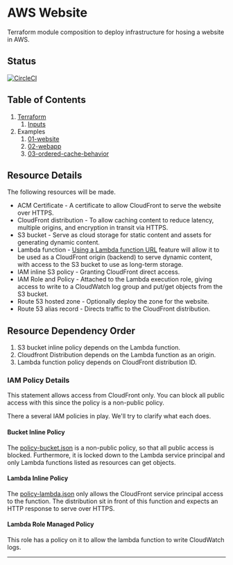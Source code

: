 # AWS Website

Terraform module composition to deploy infrastructure for hosing a website in
AWS.

## Status

[![CircleCI](https://dl.circleci.com/status-badge/img/gh/kohirens/aws-tf-s3-website/tree/main.svg?style=svg)](https://dl.circleci.com/status-badge/redirect/gh/kohirens/aws-tf-s3-website/tree/main)

## Table of Contents

1. [Terraform](/docs/terraform.md)
   1. [Inputs](/docs/terraform.md#inputs)
2. Examples
   1. [01-website](/examples/01-website/main.tf)
   2. [02-webapp](/examples/02-webapp/main.tf)
   3. [03-ordered-cache-behavior](/examples/03-ordered-cache-behavior/main.tf)

## Resource Details

The following resources will be made.

* ACM Certificate - A certificate to allow CloudFront to serve the website
  over HTTPS.
* CloudFront distribution - To allow caching content to reduce latency,
  multiple origins, and encryption in transit via HTTPS.
* S3 bucket - Serve as cloud storage for static content and assets for
  generating dynamic content.
* Lambda function - [Using a Lambda function URL] feature will allow it to be
  used as a CloudFront origin (backend) to serve dynamic content, with access
  to the S3 bucket to use as long-term storage.
* IAM inline S3 policy - Granting CloudFront direct access.
* IAM Role and Policy - Attached to the Lambda execution role, giving access to
  write to a CloudWatch log group and put/get objects from the S3 bucket.
* Route 53 hosted zone - Optionally deploy the zone for the website.
* Route 53 alias record - Directs traffic to the CloudFront distribution.

## Resource Dependency Order

1. S3 bucket inline policy depends on the Lambda function.
2. Cloudfront Distribution depends on the Lambda function as an origin.
3. Lambda function policy depends on CloudFront distribution ID.

### IAM Policy Details

This statement allows access from CloudFront only. You can block all public
access with this since the policy is a non-public policy.

There a several IAM policies in play. We'll try to clarify what each does.

#### Bucket Inline Policy

The [policy-bucket.json] is a non-public policy, so that all public access is
blocked. Furthermore, it is locked down to the Lambda service principal and only
Lambda functions listed as resources can get objects.

#### Lambda Inline Policy

The [policy-lambda.json] only allows the CloudFront service principal access to
the function. The distribution sit in front of this function and expects an
HTTP response to serve over HTTPS.

#### Lambda Role Managed Policy

This role has a policy on it to allow the lambda function to write CloudWatch
logs.

---

[Using a Lambda function URL]: https://docs.aws.amazon.com/AmazonCloudFront/latest/DeveloperGuide/DownloadDistS3AndCustomOrigins.html#concept_lambda_function_url
[policy-bucket.json]: files/policy-bucket.json
[policy-lambda.json]: files/policy-lambda.json
